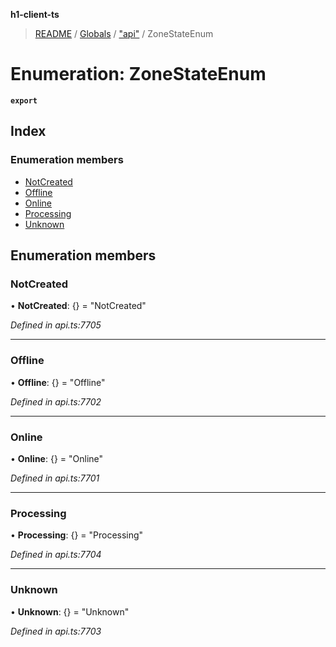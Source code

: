 **h1-client-ts**

> [README](../README.md) / [Globals](../globals.md) / ["api"](../modules/_api_.md) / ZoneStateEnum

# Enumeration: ZoneStateEnum

**`export`** 

## Index

### Enumeration members

* [NotCreated](_api_.zonestateenum.md#notcreated)
* [Offline](_api_.zonestateenum.md#offline)
* [Online](_api_.zonestateenum.md#online)
* [Processing](_api_.zonestateenum.md#processing)
* [Unknown](_api_.zonestateenum.md#unknown)

## Enumeration members

### NotCreated

•  **NotCreated**: {} = "NotCreated"

*Defined in api.ts:7705*

___

### Offline

•  **Offline**: {} = "Offline"

*Defined in api.ts:7702*

___

### Online

•  **Online**: {} = "Online"

*Defined in api.ts:7701*

___

### Processing

•  **Processing**: {} = "Processing"

*Defined in api.ts:7704*

___

### Unknown

•  **Unknown**: {} = "Unknown"

*Defined in api.ts:7703*
